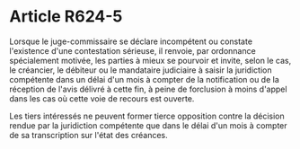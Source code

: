 # Article R624-5

<p>Lorsque le juge-commissaire se déclare incompétent ou constate l'existence d'une contestation sérieuse, il renvoie, par ordonnance spécialement motivée, les parties à mieux se pourvoir et invite, selon le cas, le créancier, le débiteur ou le mandataire judiciaire à saisir la juridiction compétente dans un délai d'un mois à compter de la notification ou de la réception de l'avis délivré à cette fin, à peine de forclusion à moins d'appel dans les cas où cette voie de recours est ouverte. </p><p>Les tiers intéressés ne peuvent former tierce opposition contre la décision rendue par la juridiction compétente que dans le délai d'un mois à compter de sa transcription sur l'état des créances.</p>